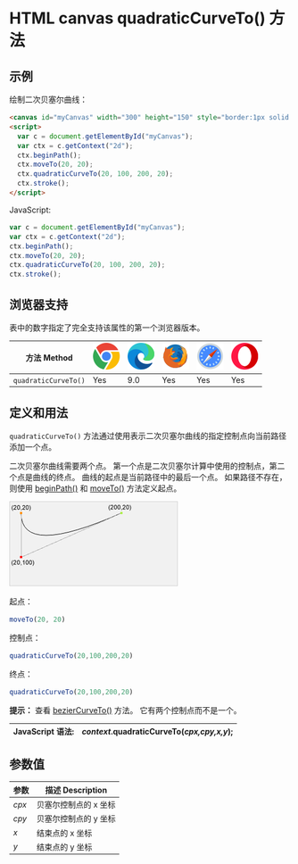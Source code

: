 HTML canvas quadraticCurveTo() 方法
===

## 示例

绘制二次贝塞尔曲线：

```html idoc:preview:iframe
<canvas id="myCanvas" width="300" height="150" style="border:1px solid #d3d3d3;">您的浏览器不支持 HTML5 canvas 标签。</canvas>
<script>
  var c = document.getElementById("myCanvas");
  var ctx = c.getContext("2d");
  ctx.beginPath();
  ctx.moveTo(20, 20);
  ctx.quadraticCurveTo(20, 100, 200, 20);
  ctx.stroke();
</script> 
```

JavaScript:

```js
var c = document.getElementById("myCanvas");
var ctx = c.getContext("2d");
ctx.beginPath();
ctx.moveTo(20, 20);
ctx.quadraticCurveTo(20, 100, 200, 20);
ctx.stroke();
```

## 浏览器支持

表中的数字指定了完全支持该属性的第一个浏览器版本。

| 方法 Method | ![chrome][1] | ![edge][2] | ![firefox][3] | ![safari][4] | ![opera][5] |
| ------- | --- | --- | --- | --- | --- |
| `quadraticCurveTo()` | Yes | 9.0 | Yes | Yes | Yes |
<!--rehype:style=width: 100%; display: inline-table;-->

## 定义和用法

`quadraticCurveTo()` 方法通过使用表示二次贝塞尔曲线的指定控制点向当前路径添加一个点。

二次贝塞尔曲线需要两个点。 第一个点是二次贝塞尔计算中使用的控制点，第二个点是曲线的终点。 曲线的起点是当前路径中的最后一个点。 如果路径不存在，则使用 [beginPath()](canvas_beginpath.md) 和 [moveTo()](canvas_moveto.md) 方法定义起点。

![二次贝塞尔曲线](../assets/img_quadraticcurve.gif)


起点：<i></i><!--rehype:style=display: inline-block; background: #ff9000; width: 9px; height: 9px;-->

```js
moveTo(20, 20)
```

控制点：<i></i><!--rehype:style=display: inline-block; background: #FF0000; width: 9px; height: 9px;-->

```js
quadraticCurveTo(20,100,200,20)
```

终点：<i></i><!--rehype:style=display: inline-block; background: #b0ef4e; width: 9px; height: 9px;-->

```js
quadraticCurveTo(20,100,200,20)
```

**提示：** 查看 [bezierCurveTo()](canvas_beziercurveto.md) 方法。 它有两个控制点而不是一个。

| JavaScript 语法: | *context*.quadraticCurveTo(*cpx,cpy,x,y*); |
| ----- | ----- |
<!--rehype:style=width: 100%; display: inline-table;-->

## 参数值

| 参数 | 描述 Description |
| ----- | ----- |
| *cpx*     | 贝塞尔控制点的 x 坐标 |
| *cpy*     | 贝塞尔控制点的 y 坐标 |
| *x*       | 结束点的 x 坐标 |
| *y*       | 结束点的 y 坐标 |
<!--rehype:style=width: 100%; display: inline-table;-->


[1]: ../assets/chrome.svg
[2]: ../assets/edge.svg
[3]: ../assets/firefox.svg
[4]: ../assets/safari.svg
[5]: ../assets/opera.svg